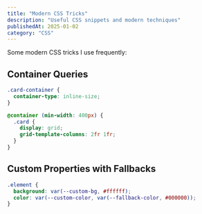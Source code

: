```yaml
---
title: "Modern CSS Tricks"
description: "Useful CSS snippets and modern techniques"
publishedAt: 2025-01-02
category: "CSS"
---
```


Some modern CSS tricks I use frequently:

## Container Queries

```css
.card-container {
  container-type: inline-size;
}

@container (min-width: 400px) {
  .card {
    display: grid;
    grid-template-columns: 2fr 1fr;
  }
}
```

## Custom Properties with Fallbacks

```css
.element {
  background: var(--custom-bg, #ffffff);
  color: var(--custom-color, var(--fallback-color, #000000));
}
``` 